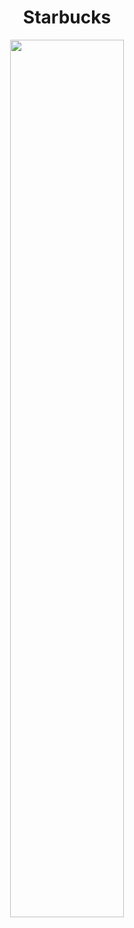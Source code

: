<h1 align="center">
Starbucks </h1>
  
<p align="center">
    <img src="https://github.com/nrennie/tidytuesday/blob/main/2021/21-12-2021/21122021.jpg?raw=true" width="60%">
</p>